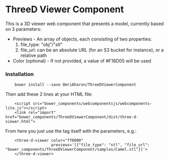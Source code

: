 
ThreeD Viewer Component
=====================

This is a 3D viewer web component that presents a model, currently based on 3 parameters:

* Previews - An array of objects, each consisting of two properties:
 	1. file_type: "obj"/"stl"
 	2. file_url: can be an absolute URL (for an S3 bucket for instance), or a relative path
* Color (optional) - If not provided, a value of #F18D05 will be used

### Installation

		bower install --save OmriAharon/ThreeDViewerComponent

Then add these 2 lines at your HTML file:

        <script src="bower_components/webcomponentsjs/webcomponents-lite.js"></script>
        <link rel="import" href="bower_components/ThreeDViewerComponent/dist/three-d-viewer.html">

From here you just use the tag itself with the parameters, e.g.:

        <three-d-viewer color="ff0000" 
                        previews='[{"file_type": "stl", "file_url": "bower_components/ThreeDViewerComponent/samples/Camel.stl"}]'>
        </three-d-viewer>
